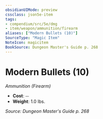 ```yaml
---
obsidianUIMode: preview
cssclass: json5e-item
tags:
- compendium/src/5e/dmg
- item/weapon/ammunition/firearm
aliases: ["Modern Bullets (10)"]
SourceType: "Magic Item"
NoteIcon: magicitem
BookSource: Dungeon Master's Guide p. 268
---
```

# Modern Bullets (10)
*Ammunition (Firearm)*  

- **Cost**: ⏤
- **Weight**: 1.0 lbs.

*Source: Dungeon Master's Guide p. 268*